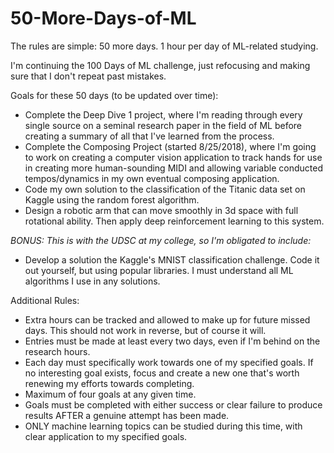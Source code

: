 # 50-More-Days-of-ML
The rules are simple: 50 more days. 1 hour per day of ML-related studying.

I'm continuing the 100 Days of ML challenge, just refocusing and making sure that I don't repeat past mistakes.

Goals for these 50 days (to be updated over time):
* Complete the Deep Dive 1 project, where I'm reading through every single source on a seminal research paper in the field of ML before creating a summary of all that I've learned from the process.
* Complete the Composing Project (started 8/25/2018), where I'm going to work on creating a computer vision application to track hands for use in creating more human-sounding MIDI and allowing variable conducted tempos/dynamics in my own eventual composing application.
* Code my own solution to the classification of the Titanic data set on Kaggle using the random forest algorithm.
* Design a robotic arm that can move smoothly in 3d space with full rotational ability. Then apply deep reinforcement learning to this system.

*BONUS:
This is with the UDSC at my college, so I'm obligated to include:*
* Develop a solution the Kaggle's MNIST classification challenge. Code it out yourself, but using popular libraries. I must understand all ML algorithms I use in any solutions.

Additional Rules:
* Extra hours can be tracked and allowed to make up for future missed days. This should not work in reverse, but of course it will.
* Entries must be made at least every two days, even if I'm behind on the research hours.
* Each day must specifically work towards one of my specified goals. If no interesting goal exists, focus and create a new one that's worth renewing my efforts towards completing.
* Maximum of four goals at any given time.
* Goals must be completed with either success or clear failure to produce results AFTER a genuine attempt has been made.
* ONLY machine learning topics can be studied during this time, with clear application to my specified goals.
